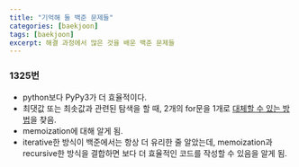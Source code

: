 ```yaml
---
title: "기억해 둘 백준 문제들"
categories: [baekjoon]
tags: [baekjoon]
excerpt: 해결 과정에서 많은 것을 배운 백준 문제들
---
```


### 1325번

- python보다 PyPy3가 더 효율적이다.
- 최댓값 또는 최솟값과 관련된 탐색을 할 때, 2개의 for문을 1개로 [대체할 수 있는 방법](/baekjoon/baekjoon-tip/#for%EB%AC%B8-2%EB%B2%88-%EC%93%B0%EB%8A%94-%EB%8C%80%EC%8B%A0-%EC%93%B8-%EC%88%98-%EC%9E%88%EB%8A%94-%EC%BD%94%EB%93%9C)을 찾음.
- memoization에 대해 알게 됨.
- iterative한 방식이 백준에서는 항상 더 유리한 줄 알았는데, memoization과 recursive한 방식을 결합하면 보다 더 효율적인 코드를 작성할 수 있음을 알게 됨.